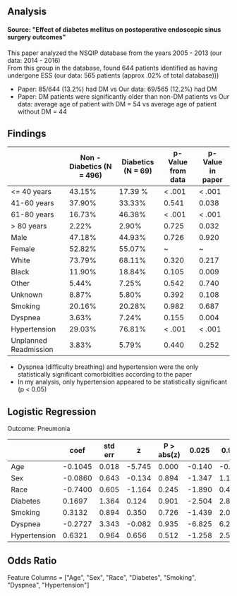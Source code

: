 ## Analysis
#### Source: "Effect of diabetes mellitus on postoperative endoscopic sinus surgery outcomes"  
This paper analyzed the NSQIP database from the years 2005 - 2013 (our data: 2014 - 2016)  
From this group in the database, found 644 patients identified as having undergone ESS  (our data: 565 patients (approx .02% of total database)))
- Paper: 85/644 (13.2%) had DM vs Our data: 69/565 (12.2%) had DM 
- Paper: DM patients were significantly older than non-DM patients vs Our data: average age of patient with DM = 54 vs average age of patient without DM = 44
## Findings
|   | Non - Diabetics (N = 496) | Diabetics (N = 69) | p-Value from data | p-Value in paper |
| ------------- | ------------- | ------------- | -------------|------------- |
| <= 40 years  | 43.15%  | 17.39 % | < .001 | < .001 |
| 41-60 years  | 37.90%  | 33.33% | 0.541 | 0.038 |
| 61-80 years  | 16.73%  | 46.38% | < .001 | < .001 | 
| > 80 years   | 2.22%   | 2.90%  | 0.725 | 0.032 |
| Male | 47.18% | 44.93% | 0.726 | 0.920 |
| Female | 52.82% | 55.07% | ~ | ~ | 
| White | 73.79% | 68.11% | 0.320 | 0.217 |
| Black | 11.90% | 18.84% | 0.105 | 0.009 | 
| Other | 5.44% | 7.25% | 0.542 | 0.740 |
| Unknown | 8.87% | 5.80% | 0.392 | 0.108
| Smoking | 20.16% | 20.28% | 0.982 | 0.687 |
| Dyspnea | 3.63% | 7.24% | 0.155 | 0.004 |
| Hypertension | 29.03% | 76.81% | < .001 | < .001 |
| Unplanned Readmission | 3.83% | 5.79% | 0.440 | 0.252 |

- Dyspnea (difficulty breathing) and hypertension were the only statistically significant comorbidities according to the paper
- In my analysis, only hypertension appeared to be statistically significant (p < 0.05)

## Logistic Regression

Outcome: Pneumonia

|   | coef | std err | z | P > abs(z) | 0.025 | 0.975 |
| ------------- | ------------- | ------------- | -------------|------------- | ------------- | ------------- |
| Age  | -0.1045  | 0.018 | -5.745 | 0.000 | -0.140 | -0.069 |
| Sex  | -0.0860  | 0.643 | -0.134 | 0.894 | -1.347 | 1.175 |
| Race  | -0.7400  | 0.605 | -1.164 | 0.245 | -1.890 | 0.482 |
| Diabetes   | 0.1697  | 1.364  | 0.124 | 0.901 | -2.504 | 2.843 |
| Smoking   | 0.3132   | 0.894  | 0.350 | 0.726 | -1.439 | 2.065 |
| Dyspnea  | -0.2727   | 3.343  | -0.082 | 0.935 | -6.825 | 6.280 |
| Hypertension   | 0.6321   | 0.964  | 0.656 | 0.512 | -1.258 | 2.522 |



## Odds Ratio
Feature Columns = ["Age", "Sex", "Race", "Diabetes", "Smoking", "Dyspnea", "Hypertension"]






